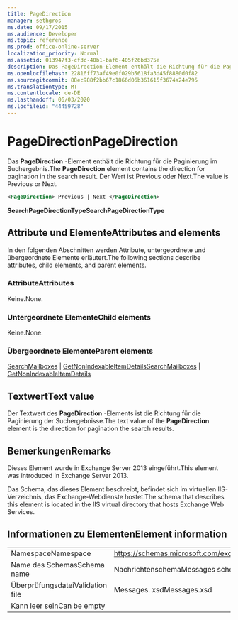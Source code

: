 ```yaml
---
title: PageDirection
manager: sethgros
ms.date: 09/17/2015
ms.audience: Developer
ms.topic: reference
ms.prod: office-online-server
localization_priority: Normal
ms.assetid: 013947f3-cf3c-40b1-baf6-405f26bd375e
description: Das PageDirection-Element enthält die Richtung für die Paginierung im Suchergebnis. Der Wert ist Previous oder Next.
ms.openlocfilehash: 22816ff73af49e0f029b5618fa3d45f8880d0f82
ms.sourcegitcommit: 88ec988f2bb67c1866d06b361615f3674a24e795
ms.translationtype: MT
ms.contentlocale: de-DE
ms.lasthandoff: 06/03/2020
ms.locfileid: "44459728"
---
```

# <a name="pagedirection"></a><span data-ttu-id="0a3b8-104">PageDirection</span><span class="sxs-lookup"><span data-stu-id="0a3b8-104">PageDirection</span></span>

<span data-ttu-id="0a3b8-105">Das **PageDirection** -Element enthält die Richtung für die Paginierung im Suchergebnis.</span><span class="sxs-lookup"><span data-stu-id="0a3b8-105">The **PageDirection** element contains the direction for pagination in the search result.</span></span> <span data-ttu-id="0a3b8-106">Der Wert ist Previous oder Next.</span><span class="sxs-lookup"><span data-stu-id="0a3b8-106">The value is Previous or Next.</span></span> 
  
```XML
<PageDirection> Previous | Next </PageDirection>
```

 <span data-ttu-id="0a3b8-107">**SearchPageDirectionType**</span><span class="sxs-lookup"><span data-stu-id="0a3b8-107">**SearchPageDirectionType**</span></span>
## <a name="attributes-and-elements"></a><span data-ttu-id="0a3b8-108">Attribute und Elemente</span><span class="sxs-lookup"><span data-stu-id="0a3b8-108">Attributes and elements</span></span>

<span data-ttu-id="0a3b8-109">In den folgenden Abschnitten werden Attribute, untergeordnete und übergeordnete Elemente erläutert.</span><span class="sxs-lookup"><span data-stu-id="0a3b8-109">The following sections describe attributes, child elements, and parent elements.</span></span>
  
### <a name="attributes"></a><span data-ttu-id="0a3b8-110">Attribute</span><span class="sxs-lookup"><span data-stu-id="0a3b8-110">Attributes</span></span>

<span data-ttu-id="0a3b8-111">Keine.</span><span class="sxs-lookup"><span data-stu-id="0a3b8-111">None.</span></span>
  
### <a name="child-elements"></a><span data-ttu-id="0a3b8-112">Untergeordnete Elemente</span><span class="sxs-lookup"><span data-stu-id="0a3b8-112">Child elements</span></span>

<span data-ttu-id="0a3b8-113">Keine.</span><span class="sxs-lookup"><span data-stu-id="0a3b8-113">None.</span></span>
  
### <a name="parent-elements"></a><span data-ttu-id="0a3b8-114">Übergeordnete Elemente</span><span class="sxs-lookup"><span data-stu-id="0a3b8-114">Parent elements</span></span>

<span data-ttu-id="0a3b8-115">[SearchMailboxes](searchmailboxes.md)  |  [GetNonIndexableItemDetails](getnonindexableitemdetails.md)</span><span class="sxs-lookup"><span data-stu-id="0a3b8-115">[SearchMailboxes](searchmailboxes.md) | [GetNonIndexableItemDetails](getnonindexableitemdetails.md)</span></span>
  
## <a name="text-value"></a><span data-ttu-id="0a3b8-116">Textwert</span><span class="sxs-lookup"><span data-stu-id="0a3b8-116">Text value</span></span>

<span data-ttu-id="0a3b8-117">Der Textwert des **PageDirection** -Elements ist die Richtung für die Paginierung der Suchergebnisse.</span><span class="sxs-lookup"><span data-stu-id="0a3b8-117">The text value of the **PageDirection** element is the direction for pagination the search results.</span></span> 
  
## <a name="remarks"></a><span data-ttu-id="0a3b8-118">Bemerkungen</span><span class="sxs-lookup"><span data-stu-id="0a3b8-118">Remarks</span></span>

<span data-ttu-id="0a3b8-119">Dieses Element wurde in Exchange Server 2013 eingeführt.</span><span class="sxs-lookup"><span data-stu-id="0a3b8-119">This element was introduced in Exchange Server 2013.</span></span>
  
<span data-ttu-id="0a3b8-120">Das Schema, das dieses Element beschreibt, befindet sich im virtuellen IIS-Verzeichnis, das Exchange-Webdienste hostet.</span><span class="sxs-lookup"><span data-stu-id="0a3b8-120">The schema that describes this element is located in the IIS virtual directory that hosts Exchange Web Services.</span></span>
  
## <a name="element-information"></a><span data-ttu-id="0a3b8-121">Informationen zu Elementen</span><span class="sxs-lookup"><span data-stu-id="0a3b8-121">Element information</span></span>

|||
|:-----|:-----|
|<span data-ttu-id="0a3b8-122">Namespace</span><span class="sxs-lookup"><span data-stu-id="0a3b8-122">Namespace</span></span>  <br/> |https://schemas.microsoft.com/exchange/services/2006/messages  <br/> |
|<span data-ttu-id="0a3b8-123">Name des Schemas</span><span class="sxs-lookup"><span data-stu-id="0a3b8-123">Schema name</span></span>  <br/> |<span data-ttu-id="0a3b8-124">Nachrichtenschema</span><span class="sxs-lookup"><span data-stu-id="0a3b8-124">Messages schema</span></span>  <br/> |
|<span data-ttu-id="0a3b8-125">Überprüfungsdatei</span><span class="sxs-lookup"><span data-stu-id="0a3b8-125">Validation file</span></span>  <br/> |<span data-ttu-id="0a3b8-126">Messages. xsd</span><span class="sxs-lookup"><span data-stu-id="0a3b8-126">Messages.xsd</span></span>  <br/> |
|<span data-ttu-id="0a3b8-127">Kann leer sein</span><span class="sxs-lookup"><span data-stu-id="0a3b8-127">Can be empty</span></span>  <br/> ||
   

